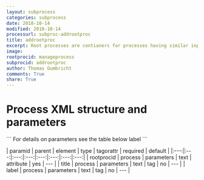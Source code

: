 ```yaml
---
layout: subprocess
categories: subprocess
date: 2018-10-14
modified: 2018-10-14
processurl: subproc-addrootproc
title: addrootproc
excerpt: Root processes are contianers for processes having similar input/output requirements
image: 
rootprocid: manageprocess
subprocid: addrootproc
author: Thomas Gumbricht
comments: True
share: True
---
```


<h1 class='foot-description'>Process XML structure and parameters</h1>
```
For details on parameters see the table below
<?xml version="1.0" ?>
<process>
  <!--Generated from python-->
  <userproj plotid="yourplotid" projectid="yourprojectid" siteid="yoursiteid" system="systemid" tractid="yourtractid" userid="youruserid"/>
  <period endday="DD" endmonth="MM" endyear="YYYY" seasonendday="DD" seasonendmonth="MM" seasonstartday="DD" seasonstartmonth="MM" startday="DD" startmonth="MM" startyear="YYYY" timestep="timestep"/>
  <parameters rootprocid="txtstring">
    <title>title</title>
    <label>label</label>
  </parameters>
</process>
```

| paramid | parent | element | type | tagorattr | required | default |
|:---:|:---:|:---:|:---:|:---:|:---:|:---:|:---:|
| rootprocid | process | parameters | text | attribute | yes | --- |
| title | process | parameters | text | tag | no | --- |
| label | process | parameters | text | tag | no | --- |
